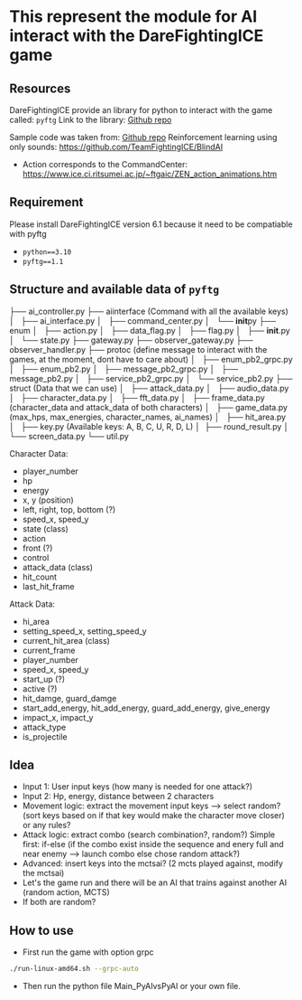 # This represent the module for AI interact with the DareFightingICE game

## Resources

DareFightingICE provide an library for python to interact with the game called: `pyftg`
Link to the library: [Github repo](https://github.com/TeamFightingICE/pyftg)

Sample code was taken from: [Github repo](https://github.com/TeamFightingICE/PythonAISamples)
Reinforcement learning using only sounds: https://github.com/TeamFightingICE/BlindAI

- Action corresponds to the CommandCenter: https://www.ice.ci.ritsumei.ac.jp/~ftgaic/ZEN_action_animations.htm

## Requirement

Please install DareFightingICE version 6.1 because it need to be compatiable with pyftg

- `python==3.10`
- `pyftg==1.1`

## Structure and available data of `pyftg`

├── ai_controller.py
├── aiinterface (Command with all the available keys)
│   ├── ai_interface.py
│   ├── command_center.py
│   └── **init**py
├── enum
│   ├── action.py
│   ├── data_flag.py
│   ├── flag.py
│   ├── **init**.py
│   └── state.py
├── gateway.py
├── observer_gateway.py
├── observer_handler.py
├── protoc (define message to interact with the games, at the moment, dont have to care about)
│   ├── enum_pb2_grpc.py
│   ├── enum_pb2.py
│   ├── message_pb2_grpc.py
│   ├── message_pb2.py
│   ├── service_pb2_grpc.py
│   └── service_pb2.py
├── struct (Data that we can use)
│   ├── attack_data.py
│   ├── audio_data.py
│   ├── character_data.py
│   ├── fft_data.py
│   ├── frame_data.py (character_data and attack_data of both characters)
│   ├── game_data.py (max_hps, max_energies, character_names, ai_names)
│   ├── hit_area.py
│   ├── key.py (Available keys: A, B, C, U, R, D, L)
│  ├── round_result.py
│   └── screen_data.py
└── util.py

Character Data:

- player_number
- hp
- energy
- x, y (position)
- left, right, top, bottom (?)
- speed_x, speed_y
- state (class)
- action
- front (?)
- control
- attack_data (class)
- hit_count
- last_hit_frame

Attack Data:

- hi_area
- setting_speed_x, setting_speed_y
- current_hit_area (class)
- current_frame
- player_number
- speed_x, speed_y
- start_up (?)
- active (?)
- hit_damge, guard_damge
- start_add_energy, hit_add_energy, guard_add_energy, give_energy
- impact_x, impact_y
- attack_type
- is_projectile

## Idea

- Input 1: User input keys (how many is needed for one attack?)
- Input 2: Hp, energy, distance between 2 characters
- Movement logic: extract the movement input keys --> select random?(sort keys based on if that key would make the character move closer) or any rules?
- Attack logic: extract combo (search combination?, random?) Simple first: if-else (if the combo exist inside the sequence and enery full and near enemy --> launch combo else chose random attack?)
- Advanced: insert keys into the mctsai? (2 mcts played against, modify the mctsai)
- Let's the game run and there will be an AI that trains against another AI (random action, MCTS)
- If both are random?

## How to use

- First run the game with option grpc

```bash
./run-linux-amd64.sh --grpc-auto

```

- Then run the python file Main_PyAIvsPyAI or your own file.
